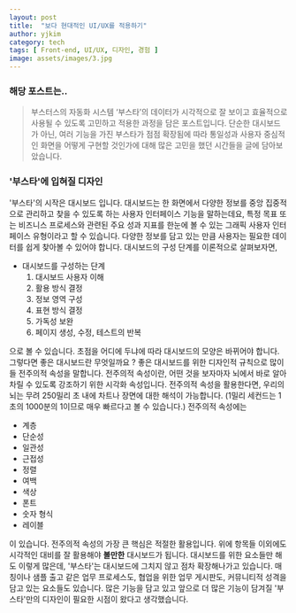 ```yaml
---
layout: post
title:  "보다 현대적인 UI/UX를 적용하기"
author: yjkim
category: tech
tags: [ Front-end, UI/UX, 디자인, 경험 ]
image: assets/images/3.jpg
---
```


### 해당 포스트는..
> 부스터스의 자동화 시스템 ‘부스타’의 데이터가 시각적으로 잘 보이고 효율적으로 사용될 수 있도록 고민하고 적용한 과정을 담은 포스트입니다. 단순한 대시보드가 아닌, 여러 기능을 가진 부스타가 점점 확장됨에 따라 통일성과 사용자 중심적인 화면을 어떻게 구현할 것인가에 대해 많은 고민을 했던 시간들을 글에 담아보았습니다.


### '부스타'에 입혀질 디자인
'부스타'의 시작은 대시보드 입니다. 대시보드는 한 화면에서 다양한 정보를 중앙 집중적으로 관리하고 찾을 수 있도록 하는 사용자 인터페이스 기능을 말하는데요, 특정 목표 또는 비즈니스 프로세스와 관련된 주요 성과 지표를 한눈에 볼 수 있는 그래픽 사용자 인터페이스 유형이라고 할 수 있습니다. 다양한 정보를 담고 있는 만큼 사용자는 필요한 데이터를 쉽게 찾아볼 수 있어야 합니다. 대시보드의 구성 단계를 이론적으로 살펴보자면,
- 대시보드를 구성하는 단계
    1. 대시보드 사용자 이해
    2. 활용 방식 결정
    3. 정보 영역 구성
    4. 표현 방식 결정
    5. 가독성 보완
    6. 페이지 생성, 수정, 테스트의 반복

으로 볼 수 있습니다. 초점을 어디에 두냐에 따라 대시보드의 모양은 바뀌어야 합니다. 그렇다면 좋은 대시보드란 무엇일까요 ? 좋은 대시보드를 위한 디자인적 규칙으로 많이들 전주의적 속성을 말합니다. 전주의적 속성이란, 어떤 것을 보자마자 뇌에서 바로 알아차릴 수 있도록 강조하기 위한 시각화 속성입니다. 전주의적 속성을 활용한다면, 우리의 뇌는 무려 250밀리 초 내에 차트나 장면에 대한 해석이 가능합니다. (1밀리 세컨드는 1초의 1000분의 1이므로 매우 빠르다고 볼 수 있습니다.) 전주의적 속성에는
- 계층
- 단순성
- 일관성
- 근접성
- 정렬
- 여백
- 색상
- 폰트
- 숫자 형식
- 레이블

이 있습니다. 전주의적 속성의 가장 큰 핵심은 적절한 활용입니다. 위에 항목들 이외에도 시각적인 대비를 잘 활용해야 <b>볼만한</b> 대시보드가 됩니다. 대시보드를 위한 요소들만 해도 이렇게 많은데, '부스타'는 대시보드에 그치지 않고 점차 확장해나가고 있습니다. 매칭이나 샘플 출고 같은 업무 프로세스도, 협업을 위한 업무 게시판도, 커뮤니티적 성격을 담고 있는 요소들도 있습니다. 많은 기능을 담고 있고 앞으로 더 많은 기능이 담겨질 '부스타'만의 디자인이 필요한 시점이 왔다고 생각했습니다.

<!-- 서론

현대 UI/UX의 중요성
변화하는 디자인 트렌드와 사용자의 기대
디자인 철학

사용자 중심 디자인의 진화
접근성(Accessibility)과 포용성(Inclusivity)의 확대
심리학과 UX

사용자의 행동과 심리 이해하기
감정 디자인(Affective Design)과 공감 디자인(Empathy Design)
비주얼 트렌드와 미적 요소

뉴모피즘(Neumorphism)과 클레이모피즘(Claymorphism)
유기적 디자인(Organic Design)과 생체 모방(Biomimicry)
인터랙션 디자인

마이크로 인터랙션(Micro-interactions)의 중요성
제스처 기반 인터페이스(Gesture-based Interfaces)
애니메이션과 전환 효과

몰입감을 높이는 애니메이션
시각적 흐름(Visual Flow)과 사용자 경험
맞춤형 사용자 경험

개인화된 인터페이스(Personalized Interfaces)
인공지능(AI)을 활용한 맞춤형 UX
데이터 시각화와 UX

이해하기 쉬운 데이터 시각화
데이터 스토리텔링(Data Storytelling)
혁신적인 UI 요소

보이스 유저 인터페이스(Voice User Interfaces, VUI)
증강 현실(AR)과 가상 현실(VR) 적용
실제 사례 분석

성공적인 현대 UI/UX 사례
실패 사례로부터 배운 점
미래 전망과 도전 과제

향후 기술 발전과 UI/UX의 변화
지속 가능한 디자인(Sustainable Design)
결론

현대적인 UI/UX의 핵심 요약
최종적인 고찰과 제언 -->